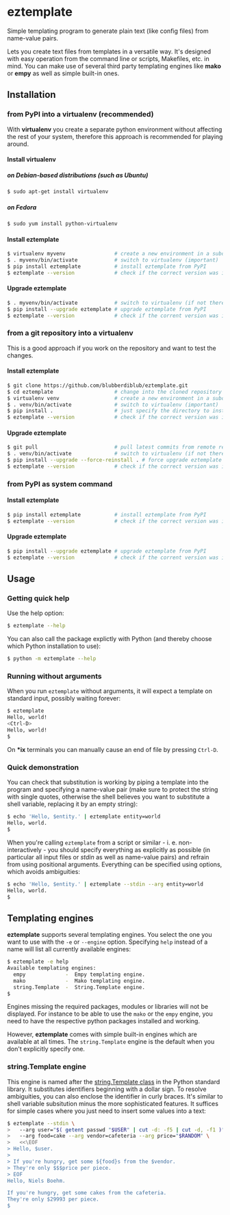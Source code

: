 eztemplate
==========

Simple templating program to generate plain text (like config files) from name-value pairs.

Lets you create text files from templates in a versatile way. It's designed with easy operation from the command line or scripts, Makefiles, etc. in mind. You can make use of several third party templating engines like **mako** or **empy** as well as simple built-in ones.


Installation
------------


### from PyPI into a virtualenv (recommended)

With **virtualenv** you create a separate python environment without affecting the rest of your system, therefore this approach is recommended for playing around.

#### Install virtualenv

##### on Debian-based distributions (such as Ubuntu)

```sh
$ sudo apt-get install virtualenv
```

##### on Fedora

```sh
$ sudo yum install python-virtualenv
```

#### Install eztemplate

```sh
$ virtualenv myvenv                # create a new environment in a subdirectory
$ . myvenv/bin/activate            # switch to virtualenv (important)
$ pip install eztemplate           # install eztemplate from PyPI
$ eztemplate --version             # check if the correct version was installed
```

#### Upgrade eztemplate

```sh
$ . myvenv/bin/activate            # switch to virtualenv (if not there already)
$ pip install --upgrade eztemplate # upgrade eztemplate from PyPI
$ eztemplate --version             # check if the corrent version was installed
```


### from a git repository into a virtualenv

This is a good approach if you work on the repository and want to test the changes.

#### Install eztemplate

```sh
$ git clone https://github.com/blubberdiblub/eztemplate.git
$ cd eztemplate                    # change into the cloned repository
$ virtualenv venv                  # create a new environment in a subdirectory
$ . venv/bin/activate              # switch to virtualenv (important)
$ pip install .                    # just specify the directory to install from
$ eztemplate --version             # check if the correct version was installed
```

#### Upgrade eztemplate

```sh
$ git pull                         # pull latest commits from remote repository
$ . venv/bin/activate              # switch to virtualenv (if not there already)
$ pip install --upgrade --force-reinstall . # force upgrade eztemplate
$ eztemplate --version             # check if the correct version was installed
```


### from PyPI as system command

#### Install eztemplate

```sh
$ pip install eztemplate           # install eztemplate from PyPI
$ eztemplate --version             # check if the correct version was installed
```

#### Upgrade eztemplate

```sh
$ pip install --upgrade eztemplate # upgrade eztemplate from PyPI
$ eztemplate --version             # check if the corrent version was installed
```


Usage
-----

### Getting quick help

Use the help option:

```sh
$ eztemplate --help
```

You can also call the package explictly with Python (and thereby choose which Python installation to use):

```sh
$ python -m eztemplate --help
```


### Running without arguments

When you run `eztemplate` without arguments, it will expect a template on standard input, possibly waiting forever:

```sh
$ eztemplate
Hello, world!
<Ctrl-D>
Hello, world!
$
```

On __*ix__ terminals you can manually cause an end of file by pressing `Ctrl-D`.


### Quick demonstration

You can check that substitution is working by piping a template into the program and specifying a name-value pair (make sure to protect the string with single quotes, otherwise the shell believes you want to substitute a shell variable, replacing it by an empty string):

```sh
$ echo 'Hello, $entity.' | eztemplate entity=world
Hello, world.
$
```

When you're calling `eztemplate` from a script or similar - i. e. non-interactively - you should specify everything as explicitly as possible (in particular all input files or _stdin_ as well as name-value pairs) and refrain from using positional arguments. Everything can be specified using options, which avoids ambiguities:

```sh
$ echo 'Hello, $entity.' | eztemplate --stdin --arg entity=world
Hello, world.
$
```


Templating engines
------------------

**eztemplate** supports several templating engines. You select the one you want to use with the `-e` or `--engine` option. Specifying `help` instead of a name will list all currently available engines:

```sh
$ eztemplate -e help
Available templating engines:
  empy             -  Empy templating engine.
  mako             -  Mako templating engine.
  string.Template  -  String.Template engine.
$
```

Engines missing the required packages, modules or libraries will not be displayed. For instance to be able to use the `mako` or the `empy` engine, you need to have the respective python packages installed and working.

However, **eztemplate** comes with simple built-in engines which are available at all times. The `string.Template` engine is the default when you don't explicitly specify one.


### string.Template engine

This engine is named after the [string.Template class](https://docs.python.org/library/string.html#template-strings) in the Python standard library. It substitutes identifiers beginning with a dollar sign. To resolve ambiguities, you can also enclose the identifier in curly braces. It's similar to shell variable subsitution minus the more sophisticated features. It suffices for simple cases where you just need to insert some values into a text:

```bash
$ eztemplate --stdin \
>   --arg user="$( getent passwd "$USER" | cut -d: -f5 | cut -d, -f1 )" \
>   --arg food=cake --arg vendor=cafeteria --arg price="$RANDOM" \
>   <<\EOF
> Hello, $user.
>
> If you're hungry, get some ${food}s from the $vendor.
> They're only $$$price per piece.
> EOF
Hello, Niels Boehm.

If you're hungry, get some cakes from the cafeteria.
They're only $29993 per piece.
$
```
